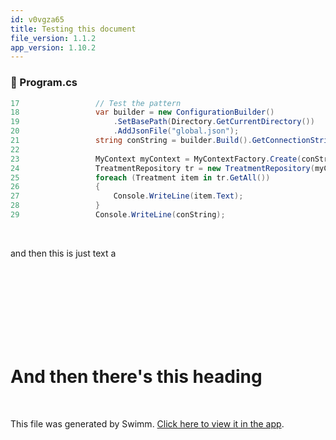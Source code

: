 ```yaml
---
id: v0vgza65
title: Testing this document
file_version: 1.1.2
app_version: 1.10.2
---
```



<!-- NOTE-swimm-snippet: the lines below link your snippet to Swimm -->
### 📄 Program.cs
```c#
17                 // Test the pattern
18                 var builder = new ConfigurationBuilder()
19                     .SetBasePath(Directory.GetCurrentDirectory())
20                     .AddJsonFile("global.json");
21                 string conString = builder.Build().GetConnectionString("DefaultConnection");
22     
23                 MyContext myContext = MyContextFactory.Create(conString);
24                 TreatmentRepository tr = new TreatmentRepository(myContext);
25                 foreach (Treatment item in tr.GetAll())
26                 {
27                     Console.WriteLine(item.Text);
28                 }
29                 Console.WriteLine(conString);
```

<br/>

and then this is just text a

<br/>

<br/>

<br/>

<br/>

<br/>

<br/>

<br/>

# And then there's this heading

<br/>

This file was generated by Swimm. [Click here to view it in the app](https://app.swimm.io/repos/Z2l0aHViJTNBJTNBY3NoYXJwLXNoYXVsLXRlc3QlM0ElM0Fzd2ltbWlv/docs/v0vgza65).
